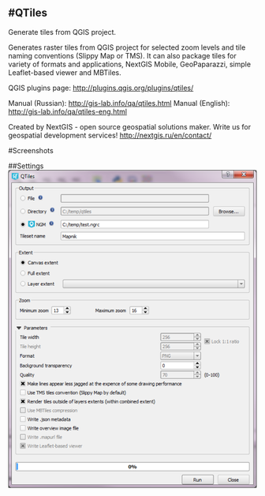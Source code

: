 #QTiles
------
Generate tiles from QGIS project.

Generates raster tiles from QGIS project for selected zoom levels and tile naming conventions (Slippy Map or TMS). It can also package tiles for variety of formats and applications, NextGIS Mobile, GeoPaparazzi, simple Leaflet-based viewer and MBTiles.

QGIS plugins page: http://plugins.qgis.org/plugins/qtiles/

Manual (Russian): http://gis-lab.info/qa/qtiles.html
Manual (English): http://gis-lab.info/qa/qtiles-eng.html

Created by NextGIS - open source geospatial solutions maker. Write us for geospatial development services!
http://nextgis.ru/en/contact/

#Screenshots

##Settings
![Example1](/img/example1.png)
